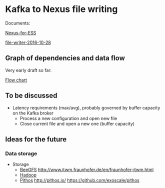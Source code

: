 # Kafka to Nexus file writing

Documents:

[Nexus-for-ESS](https://ess-ics.atlassian.net/wiki/display/DMSC/NeXus+for+ESS)

[file-writer-2016-10-28](https://ess-ics.atlassian.net/wiki/download/attachments/48202445/BrightNeXus.pdf?version=1&modificationDate=1477659873237&cacheVersion=1&api=v2)


## Graph of dependencies and data flow

Very early draft so far:

[Flow chart](https://bitbucket.org/europeanspallationsource/kafka-to-nexus-blobs/raw/5e11c703d14673a0677fe38d9488b72120ee0635/docs/flow.pdf)


## To be discussed

- Latency requirements (max/avg), probably governed by buffer capacity on the Kafka broker
  - Process a new configuration and open new file
  - Close current file and open a new one (buffer capacity)




## Ideas for the future

### Data storage
- Storage
  - [BeeGFS](http://www.beegfs.com/content/)
    <http://www.itwm.fraunhofer.de/en/fraunhofer-itwm.html>
  - [Hadoop](http://hadoop.apache.org/)
  - [Pithos](https://www.exoscale.ch/syslog/2016/08/15/object-storage-cassandra-pithos/)
    <http://pithos.io/>
    <https://github.com/exoscale/pithos>
